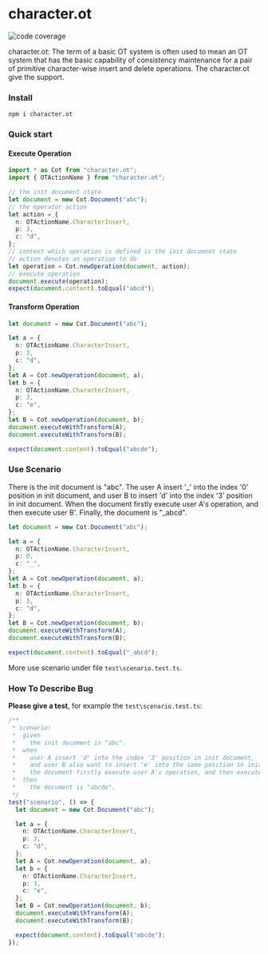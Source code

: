 # character.ot

![code coverage](https://img.shields.io/badge/coverage-94%25-brightgreen)

character.ot: The term of a basic OT system is often used to mean an OT system that has the basic capability of consistency maintenance for a pair of primitive character-wise insert and delete operations. The character.ot give the support.

### Install
```shell
npm i character.ot
```

### Quick start

#### Execute Operation

```typescript
import * as Cot from "character.ot";
import { OTActionName } from "character.ot";

// the init document state
let document = new Cot.Document("abc");
// the operator action
let action = {
  n: OTActionName.CharacterInsert,
  p: 3,
  c: "d",
};
// context which operation is defined is the init document state
// action denotes an operation to do
let operation = Cot.newOperation(document, action);
// execute operation
document.execute(operation);
expect(document.content).toEqual("abcd");
```

#### Transform Operation

```typescript
let document = new Cot.Document("abc");

let a = {
  n: OTActionName.CharacterInsert,
  p: 3,
  c: "d",
};
let A = Cot.newOperation(document, a);
let b = {
  n: OTActionName.CharacterInsert,
  p: 3,
  c: "e",
};
let B = Cot.newOperation(document, b);
document.executeWithTransform(A);
document.executeWithTransform(B);

expect(document.content).toEqual("abcde");
```

### Use Scenario

There is the init document is "abc". The user A insert '_' into the index '0' position in init document, and user B to insert 'd' into the index '3' position  in init document. When the document firstly execute user A's operation, and then execute user B'. Finally, the document is "_abcd".

```typescript
let document = new Cot.Document("abc");

let a = {
  n: OTActionName.CharacterInsert,
  p: 0,
  c: "_",
};
let A = Cot.newOperation(document, a);
let b = {
  n: OTActionName.CharacterInsert,
  p: 3,
  c: "d",
};
let B = Cot.newOperation(document, b);
document.executeWithTransform(A);
document.executeWithTransform(B);

expect(document.content).toEqual("_abcd");
```

More use scenario under file `test\scenario.test.ts`.

### How To Describe Bug

**Please give a test**, for example the `test\scenario.test.ts`:

```typescript
/**
 * scenario:
 *  given
 *    the init document is "abc".
 *  when
 *    user A insert 'd' into the index '3' position in init document,
 *    and user B also want to insert 'e' into the same position in init document.
 *    the document firstly execute user A's operation, and then execute user B'.
 *  then
 *    the document is "abcde".
 */
test("scenario", () => {
  let document = new Cot.Document("abc");

  let a = {
    n: OTActionName.CharacterInsert,
    p: 3,
    c: "d",
  };
  let A = Cot.newOperation(document, a);
  let b = {
    n: OTActionName.CharacterInsert,
    p: 3,
    c: "e",
  };
  let B = Cot.newOperation(document, b);
  document.executeWithTransform(A);
  document.executeWithTransform(B);

  expect(document.content).toEqual("abcde");
});
```
